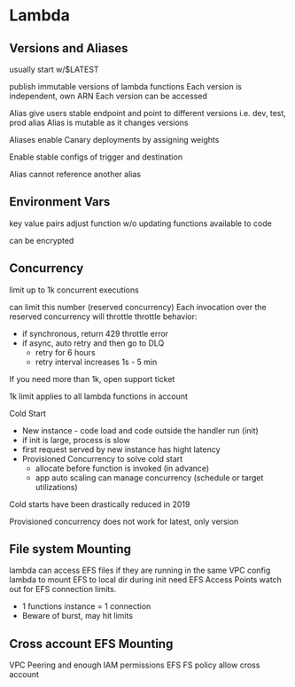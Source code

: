 # Lambda

## Versions and Aliases
usually start w/$LATEST

publish immutable versions of lambda functions
Each version is independent, own ARN
Each version can be accessed

Alias give users stable endpoint and point to different versions
i.e. dev, test, prod alias
Alias is mutable as it changes versions

Aliases enable Canary deployments by assigning weights

Enable stable configs of trigger and destination

Alias cannot reference another alias

## Environment Vars
key value pairs
adjust function w/o updating functions
available to code

can be encrypted

## Concurrency
limit up to 1k concurrent executions

can limit this number (reserved concurrency)
Each invocation over the reserved concurrency will throttle
throttle behavior: 
* if synchronous, return 429 throttle error
* if async, auto retry and then go to DLQ
    * retry for 6 hours
    * retry interval increases 1s - 5 min

If you need more than 1k, open support ticket

1k limit applies to all lambda functions in account

Cold Start
* New instance - code load and code outside the handler run (init)
* if init is large, process is slow
* first request served by new instance has hight latency
* Provisioned Concurrency to solve cold start
    * allocate before function is invoked (in advance) 
    * app auto scaling can manage concurrency (schedule or target utilizations)

Cold starts have been drastically reduced in 2019

Provisioned concurrency does not work for latest, only version

## File system Mounting
lambda can access EFS files if they are running in the same VPC
config lambda to mount EFS to local dir during init 
need EFS Access Points
watch out for EFS connection limits. 
* 1 functions instance = 1 connection 
* Beware of burst, may hit limits

## Cross account EFS Mounting
VPC Peering and enough IAM permissions
EFS FS policy allow cross account

